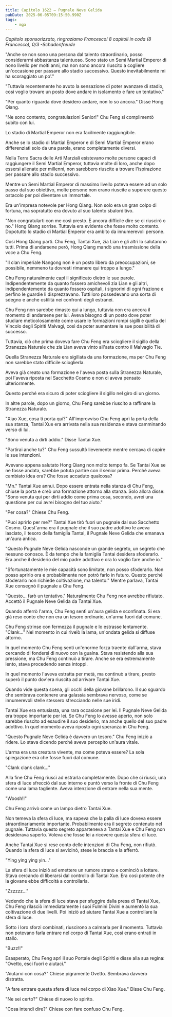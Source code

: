 ```yaml
---
title: Capitolo 1622 – Pugnale Neve Gelida
pubDate: 2025-06-05T09:15:50.990Z
tags:
    - mga
---
```



<em>Capitolo sponsorizzato, ringraziamo Francesco!
8 capitoli in coda (8 Francesco), 0/3
-Schadenfreude</em>


"Anche se non sono una persona dal talento straordinario, posso considerarmi abbastanza talentuoso. Sono stato un Semi Martial Emperor di nono livello per molti anni, ma non sono ancora riuscito a cogliere un'occasione per passare allo stadio successivo. Questo inevitabilmente mi ha scoraggiato un po'."


"Tuttavia recentemente ho avuto la sensazione di poter avanzare di stadio, così voglio trovare un posto dove andare in isolamento e fare un tentativo."


"Per quanto riguarda dove desidero andare, non lo so ancora." Disse Hong Qiang.


"Ne sono contento, congratulazioni Senior!" Chu Feng si complimentò subito con lui.


Lo stadio di Martial Emperor non era facilmente raggiungibile.


Anche se lo stadio di Martial Emperor e di Semi Martial Emperor erano differenziati solo da una parola, erano completamente diversi.


Nella Terra Sacra delle Arti Marziali esistevano molte persone capaci di raggiungere il Semi Martial Emperor, tuttavia molte di loro, anche dopo essersi allenate per millenni, non sarebbero riuscite a trovare l'ispirazione per passare allo stadio successivo.


Mentre un Semi Martial Emperor di massimo livello poteva essere ad un solo passo dal suo obiettivo, molte persone non erano riuscite a superare questo ostacolo per poi diventare un immortale.


Era un'impresa notevole per Hong Qiang. Non solo era un gran colpo di fortuna, ma sopratutto era dovuto al suo talento sbalorditivo.


"Non congratularti con me così presto. È ancora difficile dire se ci riuscirò o no." Hong Qiang sorrise. Tuttavia era evidente che fosse molto contento. Dopotutto lo stadio di Martial Emperor era ambito da innumerevoli persone.


Così Hong Qiang partì. Chu Feng, Tantai Xue, zia Lian e gli altri lo salutarono tutti. Prima di andarsene però, Hong Qiang mandò una trasmissione della voce a Chu Feng.


"Il clan imperiale Nangong non è un posto libero da preoccupazioni, se possibile, nemmeno tu dovresti rimanere qui troppo a lungo."


Chu Feng naturalmente capì il significato dietro le sue parole. Indipendentemente da quanto fossero amichevoli zia Lian e gli altri, indipendentemente da quanto fossero ospitali, i signorini di ogni frazione e perfino le guardie li disprezzavano. Tutti loro possedevano una sorta di sdegno e anche ostilità nei confronti degli estranei.


Chu Feng non sarebbe rimasto qui a lungo, tuttavia non era ancora il momento di andarsene per lui. Aveva bisogno di un posto dove poter studiare meticolosamente come usare le formazioni rompi sigilli e quella del Vincolo degli Spiriti Malvagi, così da poter aumentare le sue possibilità di successo.


Tuttavia, ciò che prima doveva fare Chu Feng era sciogliere il sigillo della Stranezza Naturale che zia Lian aveva vinto all'asta contro il Malvagio Tie.


Quella Stranezza Naturale era sigillata da una formazione, ma per Chu Feng non sarebbe stato difficile scioglierla.


Aveva già creato una formazione e l'aveva posta sulla Stranezza Naturale, poi l'aveva riposta nel Sacchetto Cosmo e non ci aveva pensato ulteriormente.


Questo perché era sicuro di poter sciogliere il sigillo nel giro di un giorno.


In altre parole, dopo un giorno, Chu Feng sarebbe riuscito a raffinare la Stranezza Naturale.


"Xiao Xue, cosa ti porta qui?" All'improvviso Chu Feng aprì la porta della sua stanza, Tantai Xue era arrivata nella sua residenza e stava camminando verso di lui.


"Sono venuta a dirti addio." Disse Tantai Xue.


"Partirai anche tu?" Chu Feng sussultò lievemente mentre cercava di capire le sue intenzioni.


Avevano appena salutato Hong Qiang non molto tempo fa. Se Tantai Xue se ne fosse andata, sarebbe potuta partire con il senior prima. Perché aveva cambiato idea ora? Che fosse accaduto qualcosa?


"Mn." Tantai Xue annuì. Dopo essere entrata nella stanza di Chu Feng, chiuse la porta e creò una formazione attorno alla stanza. Solo allora disse: "Sono venuta qui per dirti addio come prima cosa, secondo, avrei una questione per cui avrei bisogno del tuo aiuto."


"Per cosa?" Chiese Chu Feng.


"Puoi aprirlo per me?" Tantai Xue tirò fuori un pugnale dal suo Sacchetto Cosmo. Quest'arma era il pugnale che il suo padre adottivo le aveva lasciato, il tesoro della famiglia Tantai, il Pugnale Neve Gelida che emanava un'aura antica.


"Questo Pugnale Neve Gelida nasconde un grande segreto, un segreto che nessuno conosce. È da tempo che la famiglia Tantai desidera sfoderarlo. Era anche il desiderio del mio padre adottivo e ora lo voglio fare anche io."


"Sfortunatamente le mie capacità sono limitate, non posso sfoderarlo. Non posso aprirlo ora e probabilmente non potrò farlo in futuro. Questo perché sfoderarlo non richiede coltivazione, ma talento." Mentre parlava, Tantai Xue consegnò il pugnale a Chu Feng.


"Questo... farò un tentativo." Naturalmente Chu Feng non avrebbe rifiutato. Accettò il Pugnale Neve Gelida da Tantai Xue.


Quando afferrò l'arma, Chu Feng sentì un'aura gelida e sconfinata. Si era già reso conto che non era un tesoro ordinario, un'arma fuori dal comune.


Chu Feng strinse con fermezza il pugnale e lo estrasse lentamente. "Clank..." Nel momento in cui rivelò la lama, un'ondata gelida si diffuse attorno.


In quel momento Chu Feng sentì un'enorme forza traente dall'arma, stava cercando di fondersi di nuovo con la guaina. Stava resistendo alla sua pressione, ma Chu Feng continuò a tirare. Anche se era estremamente lento, stava procedendo senza intoppi.


In quel momento l'aveva estratta per metà, ma continuò a tirare, presto superò il punto dov'era riuscita ad arrivare Tantai Xue.


Quando vide questa scena, gli occhi della giovane brillarono. Il suo sguardo che sembrava contenere una galassia sembrava nervoso, come se innumerevoli stelle stessero sfrecciando nelle sue iridi.


Tantai Xue era entusiasta, una rara occasione per lei. Il Pugnale Neve Gelida era troppo importante per lei. Se Chu Feng lo avesse aperto, non solo sarebbe riuscito ad esaudire il suo desiderio, ma anche quello del suo padre adottivo. In quel momento aveva riposto ogni speranza in Chu Feng.


"Questo Pugnale Neve Gelida è davvero un tesoro." Chu Feng iniziò a ridere. Lo stava dicendo perché aveva percepito un'aura vitale.


L'arma era una creatura vivente, ma come poteva essere? La sola spiegazione era che fosse fuori dal comune.


"Clank clank clank..."


Alla fine Chu Feng riuscì ad estrarla completamente. Dopo che ci riuscì, una sfera di luce sfrecciò dal suo interno e puntò verso la fronte di Chu Feng come una lama tagliente. Aveva intenzione di entrare nella sua mente.


"Woosh!!"


Chu Feng arrivò come un lampo dietro Tantai Xue.


Non temeva la sfera di luce, ma sapeva che la palla di luce doveva essere straordinariamente importante. Probabilmente era il segreto contenuto nel pugnale. Tuttavia questo segreto apparteneva a Tantai Xue e Chu Feng non desiderava saperlo. Voleva che fosse lei a ricevere questa sfera di luce.


Anche Tantai Xue si rese conto delle intenzioni di Chu Feng, non rifiutò. Quando la sfera di luce si avvicinò, stese le braccia e la afferrò.


"Ying ying ying yin..."


La sfera di luce iniziò ad emettere un rumore strano e cominciò a lottare. Stava cercando di liberarsi dal controllo di Tantai Xue. Era così potente che la giovane ebbe difficoltà a controllarla.


"Zzzzzz..."


Vedendo che la sfera di luce stava per sfuggire dalla presa di Tantai Xue, Chu Feng rilasciò immediatamente i suoi Fulmini Divini e aumentò la sua coltivazione di due livelli. Poi iniziò ad aiutare Tantai Xue a controllare la sfera di luce.


Sotto i loro sforzi combinati, riuscirono a calmarla per il momento. Tuttavia non potevano farla entrare nel corpo di Tantai Xue, così erano entrati in stallo.


"Buzz!!"


Esasperato, Chu Feng aprì il suo Portale degli Spiriti e disse alla sua regina: "Ovetto, esci fuori e aiutaci."


"Aiutarvi con cosa?" Chiese pigramente Ovetto. Sembrava davvero distratta.


"A fare entrare questa sfera di luce nel corpo di Xiao Xue." Disse Chu Feng.


"Ne sei certo?" Chiese di nuovo lo spirito.


"Cosa intendi dire?" Chiese con fare confuso Chu Feng.
                                


                                



